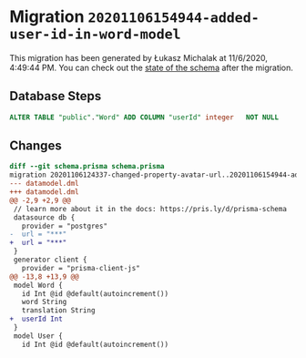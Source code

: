 # Migration `20201106154944-added-user-id-in-word-model`

This migration has been generated by Łukasz Michalak at 11/6/2020, 4:49:44 PM.
You can check out the [state of the schema](./schema.prisma) after the migration.

## Database Steps

```sql
ALTER TABLE "public"."Word" ADD COLUMN "userId" integer   NOT NULL 
```

## Changes

```diff
diff --git schema.prisma schema.prisma
migration 20201106124337-changed-property-avatar-url..20201106154944-added-user-id-in-word-model
--- datamodel.dml
+++ datamodel.dml
@@ -2,9 +2,9 @@
 // learn more about it in the docs: https://pris.ly/d/prisma-schema
 datasource db {
   provider = "postgres"
-  url = "***"
+  url = "***"
 }
 generator client {
   provider = "prisma-client-js"
@@ -13,8 +13,9 @@
 model Word {
   id Int @id @default(autoincrement())
   word String
   translation String
+  userId Int 
 }
 model User {
   id Int @id @default(autoincrement())
```


